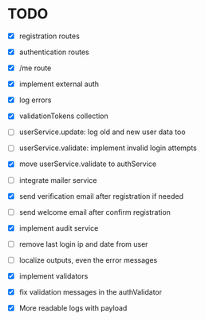 # TODO

- [x] registration routes
- [x] authentication routes
- [x] /me route
- [x] implement external auth
- [x] log errors
- [x] validationTokens collection
- [ ] userService.update: log old and new user data too
- [ ] userService.validate: implement invalid login attempts
- [x] move userService.validate to authService
- [ ] integrate mailer service
- [x] send verification email after registration if needed
- [ ] send welcome email after confirm registration
- [x] implement audit service
- [ ] remove last login ip and date from user
- [ ] localize outputs, even the error messages
- [x] implement validators
- [x] fix validation messages in the authValidator
- [x] More readable logs with payload

